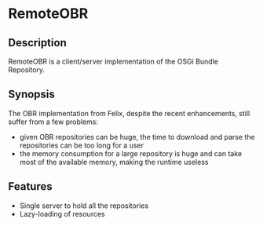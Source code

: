RemoteOBR
=========

Description
-----------

RemoteOBR is a client/server implementation of the OSGi Bundle Repository.

Synopsis
--------

The OBR implementation from Felix, despite the recent enhancements, still suffer from a few problems:  
* given OBR repositories can be huge, the time to download and parse the repositories can be too long for a user
* the memory consumption for a large repository is huge and can take most of the available memory, making the runtime useless

Features
--------

* Single server to hold all the repositories
* Lazy-loading of resources

